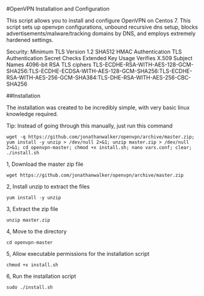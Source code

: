 #OpenVPN Installation and Configuration

This script allows you to install and configure OpenVPN on Centos 7. This script sets up openvpn configurations, unbound recursive dns setup, blocks advertisements/malware/tracking domains by DNS, and employs extremely hardened settings.

Security:
Minimum TLS Version 1.2
SHA512 HMAC Authentication
TLS Authentication Secret
Checks Extended Key Usage
Verifies X.509 Subject Names
4096-bit RSA
TLS ciphers TLS-ECDHE-RSA-WITH-AES-128-GCM-SHA256:TLS-ECDHE-ECDSA-WITH-AES-128-GCM-SHA256:TLS-ECDHE-RSA-WITH-AES-256-GCM-SHA384:TLS-DHE-RSA-WITH-AES-256-CBC-SHA256


##Installation

The installation was created to be incredibly simple, with very basic linux knowledge required. 

Tip: Instead of going through this manually, just run this command

```wget -q https://github.com/jonathanwalker/openvpn/archive/master.zip; yum install -y unzip > /dev/null 2>&1; unzip master.zip > /dev/null 2>&1; cd openvpn-master; chmod +x install.sh; nano vars.conf; clear; ./install.sh```

1, Download the master zip file

```wget https://github.com/jonathanwalker/openvpn/archive/master.zip```

2, Install unzip to extract the files

```yum install -y unzip```

3, Extract the zip file

```unzip master.zip```

4, Move to the directory

```cd openvpn-master```

5, Allow executable permissions for the installation script

```chmod +x install.sh```

6, Run the installation script

```sudo ./install.sh```
